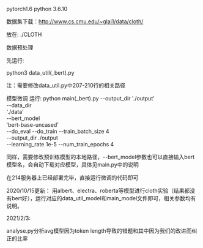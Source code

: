 pytorch1.6 python 3.6.10

数据集下载：http://www.cs.cmu.edu/~glai1/data/cloth/

放在: ./CLOTH

数据预处理

先运行:

python3 data_util(_bert).py

注：需要修改data_util.py中207-210行的相关路径

模型微调 
运行:
python main(_bert).py --output_dir './output' \
--data_dir \
'./data' \
--bert_model \
'bert-base-uncased' \
--do_eval --do_train --train_batch_size 4 \
--output_dir ./output \
--learning_rate 1e-5 --num_train_epochs 4 


同样，需要修改预训练模型的本地路径，--bert_model参数也可以直接输入bert模型名，会自动下载对应模型，具体见main.py中的说明

在214服务器上已经部署完毕，直接运行微调的代码即可

2020/10/15更新：
用albert、electra、roberta等模型进行cloth实验（结果都没有bert好），运行对应的data_util_model和main_model文件即可，相关参数均有说明。

2021/2/3:

analyse.py分析avg模型因为token length导致的错题和其中因为我们的改进而纠正的比率